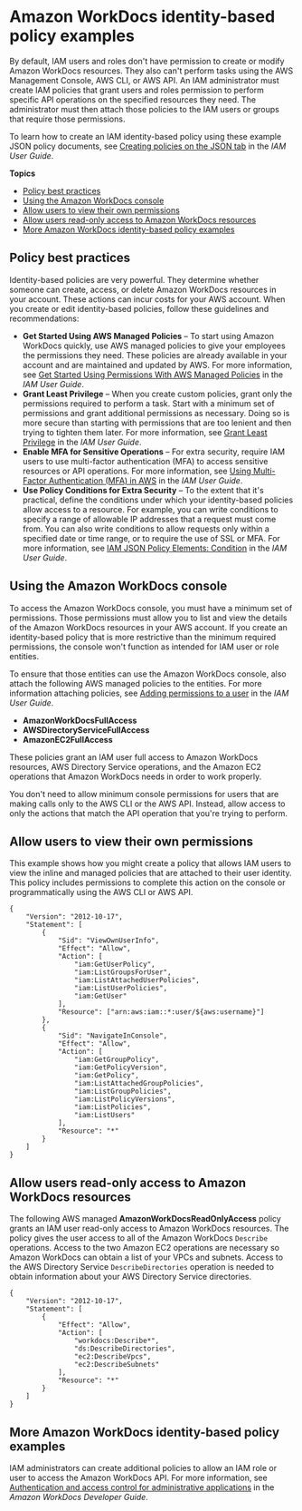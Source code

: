 # Amazon WorkDocs identity\-based policy examples<a name="security_iam_id-based-policy-examples"></a>

By default, IAM users and roles don't have permission to create or modify Amazon WorkDocs resources\. They also can't perform tasks using the AWS Management Console, AWS CLI, or AWS API\. An IAM administrator must create IAM policies that grant users and roles permission to perform specific API operations on the specified resources they need\. The administrator must then attach those policies to the IAM users or groups that require those permissions\.

To learn how to create an IAM identity\-based policy using these example JSON policy documents, see [Creating policies on the JSON tab](https://docs.aws.amazon.com/IAM/latest/UserGuide/access_policies_create.html#access_policies_create-json-editor) in the *IAM User Guide*\.

**Topics**
+ [Policy best practices](#security_iam_service-with-iam-policy-best-practices)
+ [Using the Amazon WorkDocs console](#security_iam_id-based-policy-examples-console)
+ [Allow users to view their own permissions](#security_iam_id-based-policy-examples-view-own-permissions)
+ [Allow users read\-only access to Amazon WorkDocs resources](#security_iam_id-based-policy-examples-read-only-access)
+ [More Amazon WorkDocs identity\-based policy examples](#security_iam_id-based-policy-examples-more)

## Policy best practices<a name="security_iam_service-with-iam-policy-best-practices"></a>

Identity\-based policies are very powerful\. They determine whether someone can create, access, or delete Amazon WorkDocs resources in your account\. These actions can incur costs for your AWS account\. When you create or edit identity\-based policies, follow these guidelines and recommendations:
+ **Get Started Using AWS Managed Policies** – To start using Amazon WorkDocs quickly, use AWS managed policies to give your employees the permissions they need\. These policies are already available in your account and are maintained and updated by AWS\. For more information, see [Get Started Using Permissions With AWS Managed Policies](https://docs.aws.amazon.com/IAM/latest/UserGuide/best-practices.html#bp-use-aws-defined-policies) in the *IAM User Guide*\.
+ **Grant Least Privilege** – When you create custom policies, grant only the permissions required to perform a task\. Start with a minimum set of permissions and grant additional permissions as necessary\. Doing so is more secure than starting with permissions that are too lenient and then trying to tighten them later\. For more information, see [Grant Least Privilege](https://docs.aws.amazon.com/IAM/latest/UserGuide/best-practices.html#grant-least-privilege) in the *IAM User Guide*\.
+ **Enable MFA for Sensitive Operations** – For extra security, require IAM users to use multi\-factor authentication \(MFA\) to access sensitive resources or API operations\. For more information, see [Using Multi\-Factor Authentication \(MFA\) in AWS](https://docs.aws.amazon.com/IAM/latest/UserGuide/id_credentials_mfa.html) in the *IAM User Guide*\.
+ **Use Policy Conditions for Extra Security** – To the extent that it's practical, define the conditions under which your identity\-based policies allow access to a resource\. For example, you can write conditions to specify a range of allowable IP addresses that a request must come from\. You can also write conditions to allow requests only within a specified date or time range, or to require the use of SSL or MFA\. For more information, see [IAM JSON Policy Elements: Condition](https://docs.aws.amazon.com/IAM/latest/UserGuide/reference_policies_elements_condition.html) in the *IAM User Guide*\.

## Using the Amazon WorkDocs console<a name="security_iam_id-based-policy-examples-console"></a>

To access the Amazon WorkDocs console, you must have a minimum set of permissions\. Those permissions must allow you to list and view the details of the Amazon WorkDocs resources in your AWS account\. If you create an identity\-based policy that is more restrictive than the minimum required permissions, the console won't function as intended for IAM user or role entities\.

To ensure that those entities can use the Amazon WorkDocs console, also attach the following AWS managed policies to the entities\. For more information attaching policies, see [Adding permissions to a user](https://docs.aws.amazon.com/IAM/latest/UserGuide/id_users_change-permissions.html#users_change_permissions-add-console) in the *IAM User Guide*\.
+ **AmazonWorkDocsFullAccess**
+ **AWSDirectoryServiceFullAccess**
+ **AmazonEC2FullAccess**

These policies grant an IAM user full access to Amazon WorkDocs resources, AWS Directory Service operations, and the Amazon EC2 operations that Amazon WorkDocs needs in order to work properly\.

You don't need to allow minimum console permissions for users that are making calls only to the AWS CLI or the AWS API\. Instead, allow access to only the actions that match the API operation that you're trying to perform\.

## Allow users to view their own permissions<a name="security_iam_id-based-policy-examples-view-own-permissions"></a>

This example shows how you might create a policy that allows IAM users to view the inline and managed policies that are attached to their user identity\. This policy includes permissions to complete this action on the console or programmatically using the AWS CLI or AWS API\.

```
{
    "Version": "2012-10-17",
    "Statement": [
        {
            "Sid": "ViewOwnUserInfo",
            "Effect": "Allow",
            "Action": [
                "iam:GetUserPolicy",
                "iam:ListGroupsForUser",
                "iam:ListAttachedUserPolicies",
                "iam:ListUserPolicies",
                "iam:GetUser"
            ],
            "Resource": ["arn:aws:iam::*:user/${aws:username}"]
        },
        {
            "Sid": "NavigateInConsole",
            "Effect": "Allow",
            "Action": [
                "iam:GetGroupPolicy",
                "iam:GetPolicyVersion",
                "iam:GetPolicy",
                "iam:ListAttachedGroupPolicies",
                "iam:ListGroupPolicies",
                "iam:ListPolicyVersions",
                "iam:ListPolicies",
                "iam:ListUsers"
            ],
            "Resource": "*"
        }
    ]
}
```

## Allow users read\-only access to Amazon WorkDocs resources<a name="security_iam_id-based-policy-examples-read-only-access"></a>

The following AWS managed **AmazonWorkDocsReadOnlyAccess** policy grants an IAM user read\-only access to Amazon WorkDocs resources\. The policy gives the user access to all of the Amazon WorkDocs `Describe` operations\. Access to the two Amazon EC2 operations are necessary so Amazon WorkDocs can obtain a list of your VPCs and subnets\. Access to the AWS Directory Service `DescribeDirectories` operation is needed to obtain information about your AWS Directory Service directories\.

```
{
    "Version": "2012-10-17",
    "Statement": [
        {
            "Effect": "Allow",
            "Action": [
                "workdocs:Describe*",
                "ds:DescribeDirectories",
                "ec2:DescribeVpcs",
                "ec2:DescribeSubnets"
            ],
            "Resource": "*"
        }
    ]
}
```

## More Amazon WorkDocs identity\-based policy examples<a name="security_iam_id-based-policy-examples-more"></a>

IAM administrators can create additional policies to allow an IAM role or user to access the Amazon WorkDocs API\. For more information, see [Authentication and access control for administrative applications](https://docs.aws.amazon.com/workdocs/latest/developerguide/creating-wd-iam.html) in the *Amazon WorkDocs Developer Guide*\.
